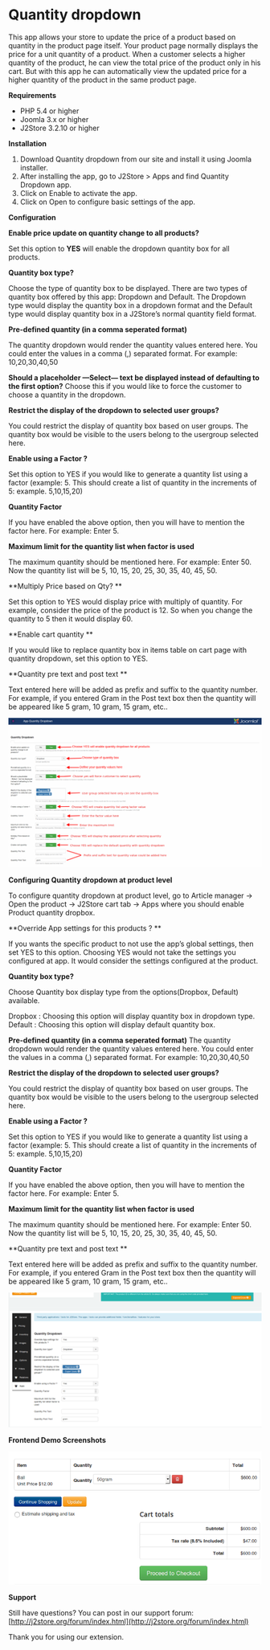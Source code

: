 # Quantity dropdown

This app allows your store to update the price of a product based on quantity in the product page itself. Your product page normally displays the price for a unit quantity of a product. When a customer selects a higher quantity of the product, he can view the total price of the product only in his cart. But with this app he can automatically view the updated price for a higher quantity of the product in the same product page.

**Requirements**

* PHP 5.4 or higher
* Joomla 3.x or higher
* J2Store 3.2.10 or higher

**Installation**

1. Download Quantity dropdown from our site and install it using Joomla installer.
2. After installing the app, go to J2Store &gt; Apps and find Quantity Dropdown app.
3. Click on Enable to activate the app.
4. Click on Open to configure basic settings of the app.

**Configuration**

**Enable price update on quantity change to all products?**

Set this option to **YES** will enable the dropdown quantity box for all products.

**Quantity box type?**

Choose the type of quantity box to be displayed. There are two types of quantity box offered by this app: Dropdown and Default. The Dropdown type would display the quantity box in a dropdown format and the Default type would display quantity box in a J2Store’s normal quantity field format.

**Pre-defined quantity \(in a comma seperated format\)**

The quantity dropdown would render the quantity values entered here. You could enter the values in a comma \(,\) separated format. For example: 10,20,30,40,50

**Should a placeholder —Select— text be displayed instead of defaulting to the first option?** Choose this if you would like to force the customer to choose a quantity in the dropdown.

**Restrict the display of the dropdown to selected user groups?**

You could restrict the display of quantity box based on user groups. The quantity box would be visible to the users belong to the usergroup selected here.

**Enable using a Factor ?**

Set this option to YES if you would like to generate a quantity list using a factor \(example: 5. This should create a list of quantity in the increments of 5: example. 5,10,15,20\)

**Quantity Factor**

If you have enabled the above option, then you will have to mention the factor here. For example: Enter 5.

**Maximum limit for the quantity list when factor is used**

The maximum quantity should be mentioned here. For example: Enter 50. Now the quantity list will be 5, 10, 15, 20, 25, 30, 35, 40, 45, 50.

\*\*Multiply Price based on Qty? \*\*

Set this option to YES would display price with multiply of quantity. For example, consider the price of the product is 12. So when you change the quantity to 5 then it would display 60.

\*\*Enable cart quantity \*\*

If you would like to replace quantity box in items table on cart page with quantity dropdown, set this option to YES.

\*\*Quantity pre text and post text \*\*

Text entered here will be added as prefix and suffix to the quantity number. For example, if you entered Gram in the Post text box then the quantity will be appeared like 5 gram, 10 gram, 15 gram, etc..

![qd01](https://raw.githubusercontent.com/j2store/doc-images/master/apps/Quantity%20dropdown/qd_01.png)

**Configuring Quantity dropdown at product level**

To configure quantity dropdown at product level, go to Article manager -&gt; Open the product -&gt; J2Store cart tab -&gt; Apps where you should enable Product quantity dropbox.

\*\*Override App settings for this products ? \*\*

If you wants the specific product to not use the app’s global settings, then set YES to this option. Choosing YES would not take the settings you configured at app. It would consider the settings configured at the product.

**Quantity box type?**

Choose Quantity box display type from the options\(Dropbox, Default\) available.

Dropbox : Choosing this option will display quantity box in dropdown type. Default : Choosing this option will display default quantity box.

**Pre-defined quantity \(in a comma seperated format\)** The quantity dropdown would render the quantity values entered here. You could enter the values in a comma \(,\) separated format. For example: 10,20,30,40,50

**Restrict the display of the dropdown to selected user groups?**

You could restrict the display of quantity box based on user groups. The quantity box would be visible to the users belong to the usergroup selected here.

**Enable using a Factor ?**

Set this option to YES if you would like to generate a quantity list using a factor \(example: 5. This should create a list of quantity in the increments of 5: example. 5,10,15,20\)

**Quantity Factor**

If you have enabled the above option, then you will have to mention the factor here. For example: Enter 5.

**Maximum limit for the quantity list when factor is used**

The maximum quantity should be mentioned here. For example: Enter 50. Now the quantity list will be 5, 10, 15, 20, 25, 30, 35, 40, 45, 50.

\*\*Quantity pre text and post text \*\*

Text entered here will be added as prefix and suffix to the quantity number. For example, if you entered Gram in the Post text box then the quantity will be appeared like 5 gram, 10 gram, 15 gram, etc..

![qd02](https://raw.githubusercontent.com/j2store/doc-images/master/apps/Quantity%20dropdown/qd_02.png)

**Frontend Demo Screenshots** 

![qd04](https://raw.githubusercontent.com/j2store/doc-images/master/apps/Quantity%20dropdown/qd_04.png)

**Support**

Still have questions? You can post in our support forum: [http://j2store.org/forum/index.html](http://j2store.org/forum/index.html)

Thank you for using our extension.

